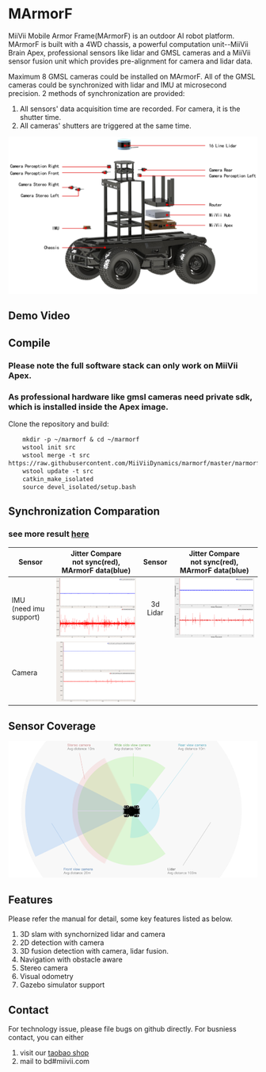 # MArmorF

MiiVii Mobile Armor Frame(MArmorF) is an outdoor AI robot platform. MArmorF is built with a 4WD chassis, a powerful computation unit--MiiVii Brain Apex, professional sensors like lidar and GMSL cameras and a MiiVii sensor fusion unit which provides pre-alignment for camera and lidar data. 

Maximum 8 GMSL cameras could be installed on MArmorF. All of the GMSL cameras could be synchronized with lidar and IMU at microsecond precision. 2 methods of synchronization are provided:

1. All sensors' data acquisition time are recorded. For camera, it is the shutter time. 
2. All cameras' shutters are triggered at the same time.

<p align="center">
<img src="images/marmorf.png" width="800" >
</p>

## Demo Video


## Compile
### Please note the full software stack can only work on MiiVii Apex.
### As professional hardware like gmsl cameras need private sdk, which is installed inside the Apex image.

Clone the repository and build:
```
    mkdir -p ~/marmorf & cd ~/marmorf
    wstool init src
    wstool merge -t src https://raw.githubusercontent.com/MiiViiDynamics/marmorf/master/marmorf.rosinstall
    wstool update -t src
    catkin_make_isolated
    source devel_isolated/setup.bash
```

## Synchronization Comparation
### see more result [here](docs/synchronization.md)
| Sensor      | Jitter Compare<br/>not sync(red), MArmorF data(blue)     | Sensor      | Jitter Compare<br/>not sync(red), MArmorF data(blue)|
| ----------  | :-----------:  | :-----------:  | :-----------:  |
| IMU<br/>(need imu support)     | <img src="images/sync/imu_marmorf_vs_unsync.png" width="400">      |3d Lidar|<img src="images/sync/lidar_marmorf_vs_unsync.png" width="400">|
| Camera<br/>     | <img src="images/sync/camera_marmorf_vs_unsync.png" width="400">      |||

## Sensor Coverage
<p align="center">
<img src="images/marmorf-coverage.png" width="600" >
</p>

## Features
Please refer the manual for detail, some key features listed as below.
1. 3D slam with synchornized lidar and camera
2. 2D detection with camera
3. 3D fusion detection with camera, lidar fusion.
4. Navigation with obstacle aware
5. Stereo camera
6. Visual odometry
7. Gazebo simulator support


## Contact
For technology issue, please file bugs on github directly.
For busniess contact, you can either 
1. visit our [taobao shop](https://shop324175547.taobao.com/?spm=a230r.7195193.1997079397.2.3154636cYGG7Vj)
2. mail to bd#miivii.com
